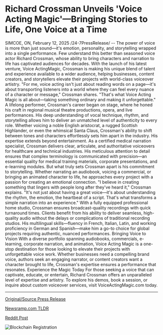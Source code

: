 # Richard Crossman Unveils 'Voice Acting Magic'—Bringing Stories to Life, One Voice at a Time

SIMCOE, ON, February 12, 2025 /24-7PressRelease/ -- The power of voice is more than just sound—it's emotion, personality, and storytelling wrapped into a single performance. Few understand this better than seasoned voice actor Richard Crossman, whose ability to bring characters and narration to life has captivated audiences for decades. With the launch of his latest venture, Voice ActingMagic, Crossman is making his unique blend of talent and experience available to a wider audience, helping businesses, content creators, and storytellers elevate their projects with world-class voiceover artistry.  "For me, voice acting isn't just about reading words on a page—it's about transporting listeners into a world where they can feel every nuance of a character or message," Crossman shares. "That's what Voice Acting Magic is all about—taking something ordinary and making it unforgettable."  A lifelong performer, Crossman's career began on stage, where he honed his craft in regional musical theatre productions, opera, and live performances. His deep understanding of vocal technique, rhythm, and storytelling allows him to deliver an unmatched level of authenticity to every role. Whether voicing a noble English aristocrat, a rugged Scottish Highlander, or even the whimsical Santa Claus, Crossman's ability to shift between tones and characters effortlessly sets him apart in the industry.  His expertise extends beyond entertainment. As a certified medical narration specialist, Crossman delivers clear, articulate, and authoritative voiceovers for healthcare and technical industries. His meticulous attention to detail ensures that complex terminology is communicated with precision—an essential quality for medical training materials, corporate presentations, and e-learning modules.  But what truly sets Crossman apart is his commitment to storytelling. Whether narrating an audiobook, voicing a commercial, or bringing an animated character to life, he approaches every project with a passion for creating an emotional connection.  "I believe in creating something that lingers with people long after they've heard it," Crossman explains. "It's not just about having a great voice—it's about understanding the rhythm, the emotion, the heartbeat of a script. That's what transforms a simple narration into an experience."  With a fully equipped professional home studio, Crossman ensures broadcast-quality recordings with quick turnaround times. Clients benefit from his ability to deliver seamless, high-quality audio without the delays or complications of traditional recording studios. His multilingual skills—fluency in French, Italian, Latin, and working proficiency in German and Spanish—make him a go-to choice for global projects requiring authentic, nuanced performances.  Bringing Voice to Vision  With a diverse portfolio spanning audiobooks, commercials, e-learning, corporate narration, and animation, Voice Acting Magic is a one-stop destination for those looking to elevate their projects with unforgettable voice work. Whether businesses need a compelling brand voice, authors seek an engaging narrator, or content creators want a character brought to life, Crossman's expertise ensures a performance that resonates.  Experience the Magic Today  For those seeking a voice that can captivate, educate, or entertain, Richard Crossman offers an unparalleled level of expertise and artistry. To explore his demos, book a session, or inquire about custom voiceover services, visit VoiceActingMagic.com today. 

---

[Original/Source Press Release](https://www.24-7pressrelease.com/press-release/519666/richard-crossman-unveils-voice-acting-magicbringing-stories-to-life-one-voice-at-a-time)
                    

[Newsramp.com TLDR](https://newsramp.com/curated-news/renowned-voice-actor-richard-crossman-launches-voice-acting-magic-elevating-projects-with-unforgettable-voiceover-artistry/9e840c3224ee73f3e964feaeabdb720a) 

 



[Reddit Post](https://www.reddit.com/r/Lifestyle_Culture/comments/1ip6loo/renowned_voice_actor_richard_crossman_launches/) 



![Blockchain Registration](https://cdn.newsramp.app/24-7PressRelease/qrcode/252/12/riftybpS.webp)